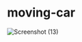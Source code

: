 # moving-car

![Screenshot (13)](https://github.com/anshul1822/moving-car/assets/68806086/af307ff7-2a7c-493d-bff7-68366a792eb3)

